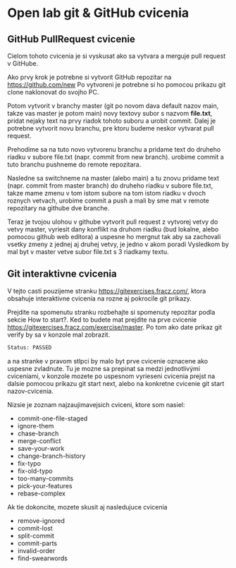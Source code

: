 # Open lab git & GitHub cvicenia

## GitHub PullRequest cvicenie
Cielom tohoto cvicenia je si vyskusat ako sa vytvara a merguje pull request v GitHube.

Ako prvy krok je potrebne si vytvorit GitHub repozitar na https://github.com/new
Po vytvoreni je potrebne si ho pomocou prikazu git clone naklonovat do svojho PC.

Potom vytvorit v branchy master (git po novom dava default nazov main, takze vas master je potom main) novy textovy subor s nazvom **file.txt**, pridat nejaky text na prvy riadok tohoto suboru a urobit commit.
Dalej je potrebne vytvorit novu branchu, pre ktoru budeme neskor vytvarat pull request.

Prehodime sa na tuto novo vytvorenu branchu a pridame text do druheho riadku v subore file.txt (napr. commit from new branch).
urobime commit a tuto branchu pushneme do remote repozitara.

Nasledne sa switchneme na master (alebo main) a tu znovu pridame text (napr. commit from master branch) do druheho riadku v subore file.txt, takze mame zmenu v tom istom subore na tom istom riadku v dvoch roznych vetvach,
urobime commit a push a mali by sme mat v remote repozitary na githube dve branche.


Teraz je tvojou ulohou v githube vytvorit pull request z vytvorej vetvy do vetvy master, vyriesit dany konflikt na druhom riadku (bud lokalne, alebo pomocou github web editora) a uspesne ho mergnut tak aby sa zachovali vsetky zmeny z jednej aj druhej vetvy, je jedno v akom poradi
Vysledkom by mal byt v master vetve subor file.txt s 3 riadkamy textu.

## Git interaktivne cvicenia

V tejto casti pouzijeme stranku https://gitexercises.fracz.com/, ktora obsahuje interaktivne cvicenia na rozne aj pokrocile git prikazy.

Prejdite na spomenutu stranku rozbehajte si spomenuty repozitar podla sekcie How to start?.
Ked to budete mat prejdite na prve cvicenie https://gitexercises.fracz.com/exercise/master.
Po tom ako date prikaz git verify by sa v konzole mal zobrazit.
```sh
Status: PASSED
```
a na stranke v pravom stlpci by malo byt prve cvicenie oznacene ako uspesne zvladnute.
Tu je mozne sa prepinat sa medzi jednotlivými cviceniami, v konzole mozete po uspesnom vyrieseni cvicenia prejst na dalsie pomocou prikazu git start next, alebo na konkretne cvicenie git start nazov-cvicenia.

Nizsie je zoznam najzaujimavejsich cviceni, ktore som nasiel:
- commit-one-file-staged
- ignore-them
- chase-branch
- merge-conflict
- save-your-work
- change-branch-history
- fix-typo
- fix-old-typo
- too-many-commits
- pick-your-features
- rebase-complex

Ak tie dokoncite, mozete skusit aj nasledujuce cvicenia
- remove-ignored
- commit-lost
- split-commit
- commit-parts
- invalid-order
- find-swearwords
